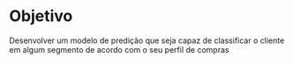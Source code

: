 # Objetivo

Desenvolver um modelo de predição que seja capaz de classificar o cliente em algum segmento de acordo com o seu perfil de compras
